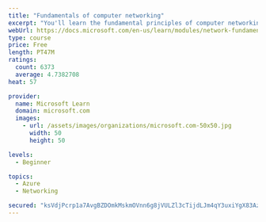 ```yaml
---
title: "Fundamentals of computer networking"
excerpt: "You'll learn the fundamental principles of computer networking to prepare you for the Azure admin and developer learning paths."
webUrl: https://docs.microsoft.com/en-us/learn/modules/network-fundamentals/
type: course
price: Free
length: PT47M
ratings:
  count: 6373
  average: 4.7382708
heat: 57

provider:
  name: Microsoft Learn
  domain: microsoft.com
  images:
    - url: /assets/images/organizations/microsoft.com-50x50.jpg
      width: 50
      height: 50

levels:
  - Beginner

topics:
  - Azure
  - Networking

secured: "ksVdjPcrp1a7AvgBZDOmkMskmOVnn6g8jVULZl3cTijdLJm4qY3uxiYgX83Az0tJ+zwjMkR3/8DHXDRi1HUkX0yWeOwY/5uaL29JFuey/V0QD4iD2dROSE05NqUCrNV8BS1izdq0oij3G3uEtFsmXY9U0T0gulfL+UE0KXNUP3L49ss7QgEdDTP/nEW/ivhCpkltM0YBZTHYO3xpgRA1OdOLwomeObK7oBT5jvMdva3ysasCNkP96yya3mp9JJx4Wc5iAE6rT9VSDvT72vyOm5jq4k3WrrUij7+ZfWOD3rq68lcivBMGhEO3cvIERWXVg1XU4ouELOcCs8fAt0lYlWf6mgtq+OHhfW3e5EdPI37jYPku77u7UQ6vzPXjKkGrNs7qYVfGGIoyhTZnipfUInOguQtz1I4qStO9eCCt50Y=;r6ANRjtyIBBI1DNUicjY+A=="
---
```


